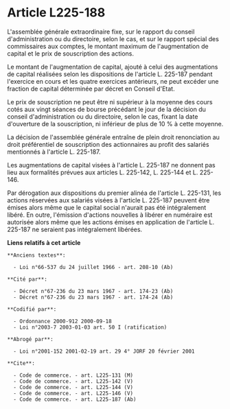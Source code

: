 # Article L225-188

L'assemblée générale extraordinaire fixe, sur le rapport du conseil d'administration ou du directoire, selon le cas, et sur
le rapport spécial des commissaires aux comptes, le montant maximum de l'augmentation de capital et le prix de souscription
des actions.

Le montant de l'augmentation de capital, ajouté à celui des augmentations de capital réalisées selon les dispositions de
l'article L. 225-187 pendant l'exercice en cours et les quatre exercices antérieurs, ne peut excéder une fraction de capital
déterminée par décret en Conseil d'Etat.

Le prix de souscription ne peut être ni supérieur à la moyenne des cours cotés aux vingt séances de bourse précédant le jour
de la décision du conseil d'administration ou du directoire, selon le cas, fixant la date d'ouverture de la souscription, ni
inférieur de plus de 10 % à cette moyenne.

La décision de l'assemblée générale entraîne de plein droit renonciation au droit préférentiel de souscription des
actionnaires au profit des salariés mentionnés à l'article L. 225-187.

Les augmentations de capital visées à l'article L. 225-187 ne donnent pas lieu aux formalités prévues aux articles L.
225-142, L. 225-144 et L. 225-146.

Par dérogation aux dispositions du premier alinéa de l'article L. 225-131, les actions réservées aux salariés visées à
l'article L. 225-187 peuvent être émises alors même que le capital social n'aurait pas été intégralement libéré. En outre,
l'émission d'actions nouvelles à libérer en numéraire est autorisée alors même que les actions émises en application de
l'article L. 225-187 ne seraient pas intégralement libérées.

**Liens relatifs à cet article**

	**Anciens textes**:

	  - Loi n°66-537 du 24 juillet 1966 - art. 208-10 (Ab)

	**Cité par**:

	  - Décret n°67-236 du 23 mars 1967 - art. 174-23 (Ab)
	  - Décret n°67-236 du 23 mars 1967 - art. 174-24 (Ab)

	**Codifié par**:

	  - Ordonnance 2000-912 2000-09-18
	  - Loi n°2003-7 2003-01-03 art. 50 I (ratification)

	**Abrogé par**:

	  - Loi n°2001-152 2001-02-19 art. 29 4° JORF 20 février 2001

	**Cite**:

	  - Code de commerce. - art. L225-131 (M)
	  - Code de commerce. - art. L225-142 (V)
	  - Code de commerce. - art. L225-144 (V)
	  - Code de commerce. - art. L225-146 (V)
	  - Code de commerce. - art. L225-187 (Ab)
